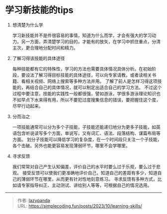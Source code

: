 # 学习新技能的tips


1.  想清楚为什么学

    学习新技能并不是件很容易的事情，知道为什么而学，才会有强大的学习动力。另一方面，弄清楚学习的目的，才能有的放矢，在学习中抓住重点，分清主次，更合理地分配时间和精力。

2.  了解习得该技能的具体途径

    每种技能都有它的特殊性，学习的方法也需要具体情况具体分析。在初始阶段，要设法了解习得目标技能的具体途径，可以向专家请教，或者读相关书籍、看相关视频、网络上搜索等多种方法并用。
    了解了前人是怎样习得这项技能的，再结合自己的具体情况，就可以制定出适合自己的学习方法。
    不过这个过程中要注意，技能的实践性一般都很强，譬如游泳，学很多游泳理论知识也不如早点下水来得有用，所以不要犯过度搜集信息的错误，要把握住这个度，尽早行动起来。

3.  分而治之

    一项技能通常可以分为多个子技能，子技能还能递归地分为更多子技能，如英语包含听说读写多个方面，单说写，又有词汇、语法、段落结构、谋篇布局等方面。
    划分子技能可以降低学习的复杂度，在一个时间段只关注一个子技能，各个击破。另外也能更容易发现薄弱环节，哪里不会学哪里。

4.  寻求反馈

    我们常常对自己产生认知偏差，评价自己的水平时要么过于乐观，要么过于悲观。
    接受反馈可以使我们更准确地评价自己，知道自己的差距有多少，知道自己的薄弱环节在哪里，从而更有针对性地刻意练习。
    寻求反馈有多种方式，比如请专家指导纠正、主动测试、讲给别人等等，可根据自己的情况选用。


---

> 作者: [lazypanda](https://github.com/wanghuibin0)  
> URL: https://simplecoding.fun/posts/2023/10/learning-skills/  

